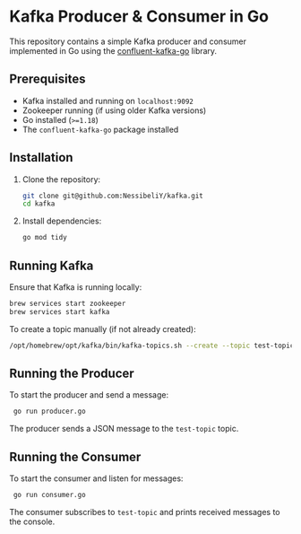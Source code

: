 # Kafka Producer & Consumer in Go

This repository contains a simple Kafka producer and consumer implemented in Go using the [confluent-kafka-go](https://github.com/confluentinc/confluent-kafka-go) library.

## Prerequisites

- Kafka installed and running on `localhost:9092`
- Zookeeper running (if using older Kafka versions)
- Go installed (`>=1.18`)
- The `confluent-kafka-go` package installed

## Installation

1. Clone the repository:
   ```sh
   git clone git@github.com:NessibeliY/kafka.git
   cd kafka
   ```

2. Install dependencies:
   ```sh
   go mod tidy
   ```

## Running Kafka

Ensure that Kafka is running locally:

```sh
brew services start zookeeper
brew services start kafka
```

To create a topic manually (if not already created):
```sh
/opt/homebrew/opt/kafka/bin/kafka-topics.sh --create --topic test-topic --bootstrap-server localhost:9092 --partitions 1 --replication-factor 1
```

## Running the Producer

To start the producer and send a message:
```sh
 go run producer.go
```

The producer sends a JSON message to the `test-topic` topic.

## Running the Consumer

To start the consumer and listen for messages:
```sh
 go run consumer.go
```

The consumer subscribes to `test-topic` and prints received messages to the console.




